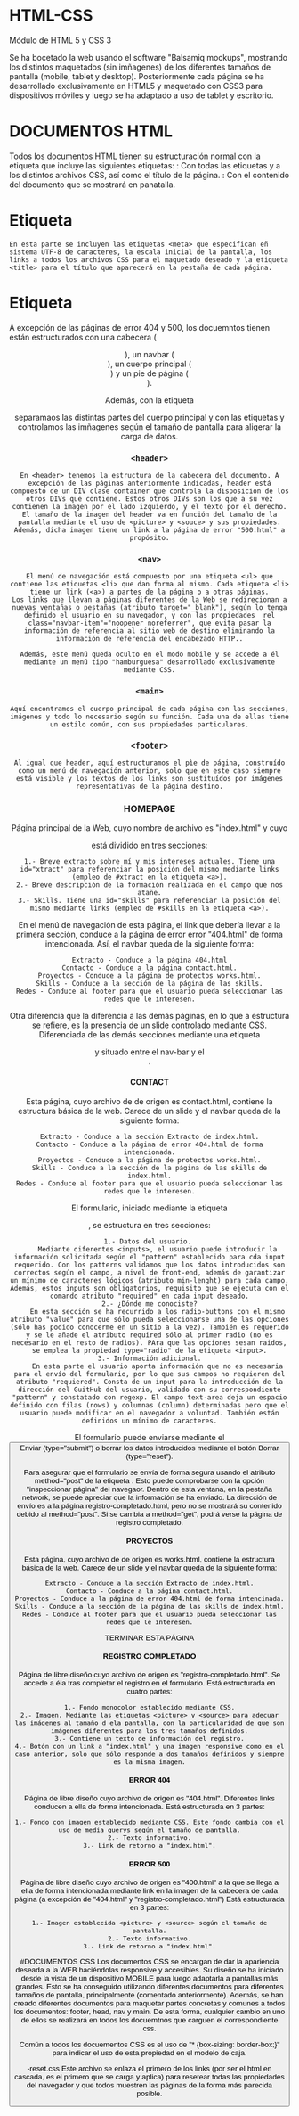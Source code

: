 # HTML-CSS
Módulo de HTML 5 y CSS 3

Se ha bocetado la web usando el software "Balsamiq mockups", mostrando los distintos maquetados (sin imñagenes) de los diferentes tamaños de pantalla (mobile, tablet y desktop).
Posteriormente cada página se ha desarrollado exclusivamente en HTML5 y maquetado con CSS3 para dispositivos móviles y luego se ha adaptado a uso de tablet y escritorio.


# DOCUMENTOS HTML

Todos los documentos HTML tienen su estructuración normal con la etiqueta <html> que incluye las siguientes etiquetas:
	<head>: Con todas las etiquetas <meta> y <links> a los distintos archivos CSS, así como el título de la página.
	<body>: Con el contenido del documento que se mostrará en panatalla.

# Etiqueta <head>
	En esta parte se incluyen las etiquetas <meta> que especifican eñ sistema UTF-8 de caracteres, la escala inicial de la pantalla, los links a todos los archivos CSS para el maquetado deseado y la etiqueta <title> para el título que aparecerá en la pestaña de cada página.

# Etiqueta <body>

A excepción de las páginas de error 404 y 500, los docuemntos tienen están estructurados con una cabecera (<header>), un navbar (<nav>), un cuerpo principal (<main>) y un pie de página (<footer>).

Además, con la etiqueta <section> separamaos las distintas partes del cuerpo principal y con las etiquetas <picture> y <source> controlamos las imñagenes según el tamaño de pantalla para aligerar la carga de datos.

# `<header>`

	En <header> tenemos la estructura de la cabecera del documento. A excepción de las páginas anteriormente indicadas, header está compuesto de un DIV clase container que controla la disposicion de los otros DIVs que contiene. Estos otros DIVs son los que a su vez contienen la imagen por el lado izquierdo, y el texto por el derecho.
	El tamaño de la imagen del header va en función del tamaño de la pantalla mediante el uso de <picture> y <souce> y sus propiedades. Además, dicha imagen tiene un link a la página de error "500.html" a propósito.

# `<nav>`

	El menú de navegación está compuesto por una etiqueta <ul> que contiene las etiquetas <li> que dan forma al mismo. Cada etiqueta <li> tiene un link (<a>) a partes de la página o a otras páginas.
	Los links que llevan a páginas diferentes de la Web se redirecionan a nuevas ventañas o pestañas (atributo target="_blank"), según lo tenga definido el usuario en su navegador, y con las propiedades  rel class="navbar-item"="noopener noreferrer", que evita pasar la información de referencia al sitio web de destino eliminando la información de referencia del encabezado HTTP..

	Además, este menú queda oculto en el modo mobile y se accede a él mediante un menú tipo "hamburguesa" desarrollado exclusivamente mediante CSS.

# `<main>`

	Aquí encontramos el cuerpo principal de cada página con las secciones, imágenes y todo lo necesario según su función. Cada una de ellas tiene un estilo común, con sus propiedades particulares.

# `<footer>`

	Al igual que header, aquí estructuramos el pìe de página, construído como un menú de navegación anterior, solo que en este caso siempre está visible y los textos de los links son sustituídos por imágenes representativas de la página destino.


# HOMEPAGE

Página principal de la Web, cuyo nombre de archivo es "index.html" y cuyo <main> está dividido en tres secciones:
	
	1.- Breve extracto sobre mí y mis intereses actuales. Tiene una id="xtract" para referenciar la posición del mismo mediante links (empleo de #xtract en la etiqueta <a>).
	2.- Breve descripción de la formación realizada en el campo que nos atañe.
	3.- Skills. Tiene una id="skills" para referenciar la posición del mismo mediante links (empleo de #skills en la etiqueta <a>).

En el menú de navegación de esta página, el link que debería llevar a la primera sección, conduce a la página de error error "404.html" de forma intencionada. Así, el navbar queda de la siguiente forma:
	
	Extracto - Conduce a la página 404.html
	Contacto - Conduce a la página contact.html.
	Proyectos - Conduce a la página de protectos works.html.
	Skills - Conduce a la sección de la página de las skills.
	Redes - Conduce al footer para que el usuario pueda seleccionar las redes que le interesen.

Otra diferencia que la diferencia a las demás páginas, en lo que a estructura se refiere, es la presencia de un slide controlado mediante CSS. Diferenciada de las demás secciones mediante una etiqueta <aside> y situado entre el nav-bar y el <main>.

# CONTACT

Esta página, cuyo archivo de de origen es contact.html, contiene la estructura básica de la web. Carece de un slide y el navbar queda de la siguiente forma:

	Extracto - Conduce a la sección Extracto de index.html.
	Contacto - Conduce a la página de error 404.html de forma intencionada.
	Proyectos - Conduce a la página de protectos works.html.
	Skills - Conduce a la sección de la página de las skills de index.html.
	Redes - Conduce al footer para que el usuario pueda seleccionar las redes que le interesen.

El formulario, iniciado mediante la etiqueta <form>, se estructura en tres secciones:

	1.- Datos del usuario. 
		Mediante diferentes <inputs>, el usuario puede introducir la información solicitada según el "pattern" establecido para cda input requerido. Con los patterns validamos que los datos introducidos son correctos según el campo, a nivel de front-end, además de garantizar un mínimo de caracteres lógicos (atributo min-lenght) para cada campo. Además, estos inputs son obligatorios, requisito que se ejecuta con el comando atributo "required" en cada input deseado.
	2.- ¿Dónde me conociste?
		En esta sección se ha recurrido a los radio-buttons con el mismo atributo "value" para que sólo pueda seleccionarse una de las opciones (sólo has podido conocerme en un sitio a la vez). También es requerido y se le añade el atributo required sólo al primer radio (no es necesario en el resto de radios). PAra que las opciones sesan raidos, se emplea la propiedad type="radio" de la etiqueta <input>.
	3.- Información adicional.
		En esta parte el usuario aporta información que no es necesaria para el envío del formulario, por lo que sus campos no requieren del atributo "requiered". Consta de un input para la introducción de la dirección del GuitHub del usuario, validado con su correspondiente "pattern" y constatado con regexp. El campo text-area deja un espacio definido con filas (rows) y columnas (column) determinadas pero que el usuario puede modificar en el navegador a voluntad. También están definidos un mínimo de caracteres.
	
El formulario puede enviarse mediante el <button> Enviar (type="submit") o borrar los datos introducidos mediante el botón Borrar (type="reset").

Para asegurar que el formulario se envía de forma segura usando el atributo method="post" de la etiqueta <form>. Esto puede comprobarse con la opción "inspeccionar página" del navegaor. Dentro de esta ventana, en la pestaña network, se puede apreciar que la información se ha enviado. La dirección de envío es a la página registro-completado.html, pero no se mostrará su contenido debido al method="post". Si se cambia a method="get", podrá verse la página de registro completado.

# PROYECTOS

Esta página, cuyo archivo de de origen es works.html, contiene la estructura básica de la web. Carece de un slide y el navbar queda de la siguiente forma:

	Extracto - Conduce a la sección Extracto de index.html.
	Contacto - Conduce a la página contact.html.
	Proyectos - Conduce a la página de error 404.html de forma intencinada.
	Skills - Conduce a la sección de la página de las skills de index.html.
	Redes - Conduce al footer para que el usuario pueda seleccionar las redes que le interesen.

TERMINAR ESTA PÁGINA

# REGISTRO COMPLETADO

Página de libre diseño cuyo archivo de origen es "registro-completado.html". Se accede a éla tras completar el registro en el formulario. Está estructurada en cuatro partes:

	1.- Fondo monocolor establecido mediante CSS.
	2.- Imagen. Mediante las etiquetas <picture> y <source> para adecuar las imágenes al tamaño d ela pantalla, con la particularidad de que son imágenes diferentes para los tres tamaños definidos.
	3.- Contiene un texto de información del registro.
	4.- Botón con un link a "index.html" y una imagen responsive como en el caso anterior, solo que sólo responde a dos tamaños definidos y siempre es la misma imagen.

# ERROR 404

Página de libre diseño cuyo archivo de origen es "404.html". Diferentes links conducen a ella de forma intencionada. Está estructurada en 3 partes:

	1.- Fondo con imagen establecido mediante CSS. Este fondo cambia con el uso de media querys según el tamaño de pantalla.
	2.- Texto informativo.
	3.- Link de retorno a "index.html".

# ERROR 500

Página de libre diseño cuyo archivo de origen es "400.html" a la que se llega a ella de forma intencionada mediante link en la imagen de la cabecera de cada página (a excepción de "404.html" y "registro-completado.html") Está estructurada en 3 partes:

	1.- Imagen establecida <picture> y <source> según el tamaño de pantalla.
	2.- Texto informativo.
	3.- Link de retorno a "index.html".

#DOCUMENTOS CSS
Los documentos CSS se encargan de dar la apariencia deseada a la WEB haciéndolas responsive y accesibles.
Su diseño se ha iniciado desde la vista de un dispositivo MOBILE para luego adaptarla a pantallas más grandes. Esto se ha conseguido utilizando diferentes documentos para diferentes tamaños de pantalla, principalmente (comentado anteriormente).
Además, se han creado diferentes documentos para maquetar partes concretas y comunes a todos los documentos: footer, head, nav y main. De esta forma, cualquier cambio en uno de ellos se realizará en todos los docuemtnos que carguen el correspondiente css.

Común a todos los docuementos CSS es el uso de "* {box-sizing: border-box;}" para indicar el uso de esta propiedad en el modelo de caja.

-reset.css
Este archivo se enlaza el primero de los links (por ser el html en cascada, es el primero que se carga y aplica) para resetear todas las propiedades del navegador y que todos muestren las páginas de la forma más parecida posible.
